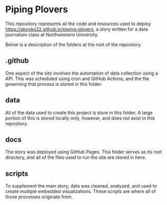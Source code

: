 # Piping Plovers

This repository represents all the code and resources used to deploy https://aboyko22.github.io/piping-plovers, a story written for a data journalism class at Northwestern University.

Below is a description of the folders at the root of the repository.

## .github

One aspect of the site involves the automation of data collection using a API. This was scheduled using cron and GitHub Actions, and the file governing that process is stored in this folder.

## data

All of the data used to create this project is store in this folder. A large portion of this is stored locally only, however, and does not exist in this repository.

## docs

The story was deployed using GitHub Pages. This folder serves as its root directory, and all of the files used to run the site are stored in here.

## scripts

To supplement the main story, data was cleaned, analyzed, and used to create multiple embedded visualizations. These scripts are where all of those processes originate from.
